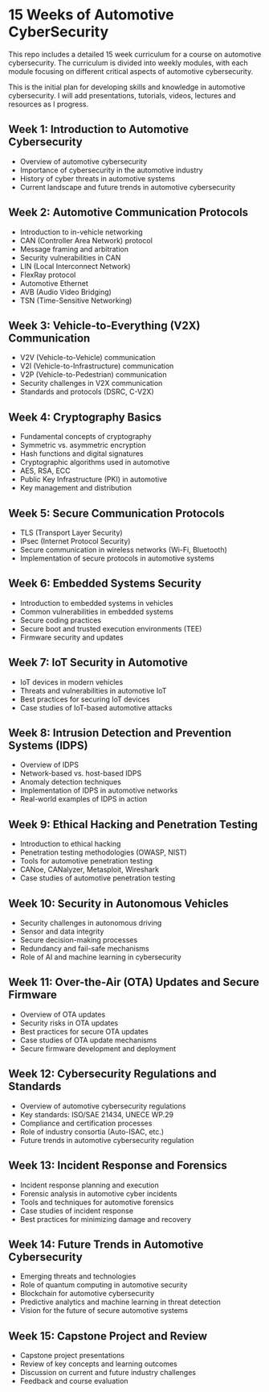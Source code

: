# 15 Weeks of Automotive CyberSecurity
 This repo includes a detailed 15 week curriculum for a course on automotive cybersecurity. The curriculum is divided into weekly modules, with each module focusing on different critical aspects of automotive cybersecurity.

 This is the initial plan for developing skills and knowledge in automotive cybersecurity. 
 I will add presentations, tutorials, videos, lectures and resources as I progress.


## Week 1: Introduction to Automotive Cybersecurity
- Overview of automotive cybersecurity
- Importance of cybersecurity in the automotive industry
- History of cyber threats in automotive systems
- Current landscape and future trends in automotive cybersecurity


## Week 2: Automotive Communication Protocols
- Introduction to in-vehicle networking
- CAN (Controller Area Network) protocol
- Message framing and arbitration
- Security vulnerabilities in CAN
- LIN (Local Interconnect Network)
- FlexRay protocol
- Automotive Ethernet
- AVB (Audio Video Bridging)
- TSN (Time-Sensitive Networking)

## Week 3: Vehicle-to-Everything (V2X) Communication
- V2V (Vehicle-to-Vehicle) communication
- V2I (Vehicle-to-Infrastructure) communication
- V2P (Vehicle-to-Pedestrian) communication
- Security challenges in V2X communication
- Standards and protocols (DSRC, C-V2X)

## Week 4: Cryptography Basics
- Fundamental concepts of cryptography
- Symmetric vs. asymmetric encryption
- Hash functions and digital signatures
- Cryptographic algorithms used in automotive
- AES, RSA, ECC
- Public Key Infrastructure (PKI) in automotive
- Key management and distribution

## Week 5: Secure Communication Protocols
- TLS (Transport Layer Security)
- IPsec (Internet Protocol Security)
- Secure communication in wireless networks (Wi-Fi, Bluetooth)
- Implementation of secure protocols in automotive systems

## Week 6: Embedded Systems Security
- Introduction to embedded systems in vehicles
- Common vulnerabilities in embedded systems
- Secure coding practices
- Secure boot and trusted execution environments (TEE)
- Firmware security and updates

## Week 7: IoT Security in Automotive
- IoT devices in modern vehicles
- Threats and vulnerabilities in automotive IoT
- Best practices for securing IoT devices
- Case studies of IoT-based automotive attacks

## Week 8: Intrusion Detection and Prevention Systems (IDPS)
- Overview of IDPS
- Network-based vs. host-based IDPS
- Anomaly detection techniques
- Implementation of IDPS in automotive networks
- Real-world examples of IDPS in action

## Week 9: Ethical Hacking and Penetration Testing
- Introduction to ethical hacking
- Penetration testing methodologies (OWASP, NIST)
- Tools for automotive penetration testing
- CANoe, CANalyzer, Metasploit, Wireshark
- Case studies of automotive penetration testing

## Week 10: Security in Autonomous Vehicles
- Security challenges in autonomous driving
- Sensor and data integrity
- Secure decision-making processes
- Redundancy and fail-safe mechanisms
- Role of AI and machine learning in cybersecurity

## Week 11: Over-the-Air (OTA) Updates and Secure Firmware
- Overview of OTA updates
- Security risks in OTA updates
- Best practices for secure OTA updates
- Case studies of OTA update mechanisms
- Secure firmware development and deployment

## Week 12: Cybersecurity Regulations and Standards
- Overview of automotive cybersecurity regulations
- Key standards: ISO/SAE 21434, UNECE WP.29
- Compliance and certification processes
- Role of industry consortia (Auto-ISAC, etc.)
- Future trends in automotive cybersecurity regulation

## Week 13: Incident Response and Forensics
- Incident response planning and execution
- Forensic analysis in automotive cyber incidents
- Tools and techniques for automotive forensics
- Case studies of incident response
- Best practices for minimizing damage and recovery

## Week 14: Future Trends in Automotive Cybersecurity
- Emerging threats and technologies
- Role of quantum computing in automotive security
- Blockchain for automotive cybersecurity
- Predictive analytics and machine learning in threat detection
- Vision for the future of secure automotive systems

## Week 15: Capstone Project and Review
- Capstone project presentations
- Review of key concepts and learning outcomes
- Discussion on current and future industry challenges
- Feedback and course evaluation

